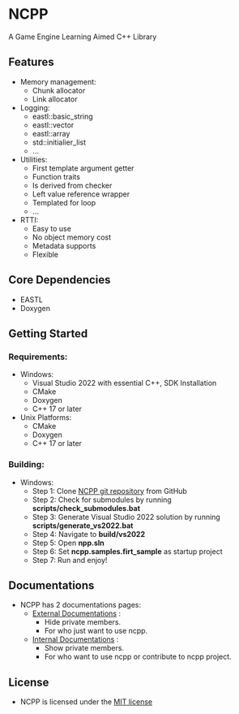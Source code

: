 
# NCPP
A Game Engine Learning Aimed C++ Library

## Features
+ Memory management:
  + Chunk allocator
  + Link allocator
+ Logging:
  + eastl::basic_string
  + eastl::vector
  + eastl::array
  + std::initialier_list
  + ...
+ Utilities:
  + First template argument getter
  + Function traits
  + Is derived from checker
  + Left value reference wrapper
  + Templated for loop
  + ...
+ RTTI:
  + Easy to use
  + No object memory cost
  + Metadata supports 
  + Flexible

## Core Dependencies
+ EASTL
+ Doxygen

## Getting Started
### Requirements:
  + Windows:
    + Visual Studio 2022 with essential C++, SDK Installation
    + CMake
    + Doxygen
    + C++ 17 or later
  + Unix Platforms:
    + CMake
    + Doxygen
    + C++ 17 or later
### Building:
  + Windows:
    + Step 1: Clone [NCPP git repository](https://github.com/n-c0d3r/ncpp) from GitHub
    + Step 2: Check for submodules by running **scripts/check_submodules.bat**
    + Step 3: Generate Visual Studio 2022 solution by running **scripts/generate_vs2022.bat**
    + Step 4: Navigate to **build/vs2022**
    + Step 5: Open **npp.sln**
    + Step 6: Set **ncpp.samples.firt_sample** as startup project
    + Step 7: Run and enjoy!

## Documentations
+ NCPP has 2 documentations pages:
  + [External Documentations](https://n-c0d3r.github.io/project_docs/ncpp/external/ncpp/html) :
    + Hide private members.
    + For who just want to use ncpp.
  + [Internal Documentations](https://n-c0d3r.github.io/project_docs/ncpp/internal/ncpp/html) :
    + Show private members.
    + For who want to use ncpp or contribute to ncpp project.

## License
+ NCPP is licensed under the [MIT license](https://github.com/n-c0d3r/NCPP/blob/main/LICENSE)
